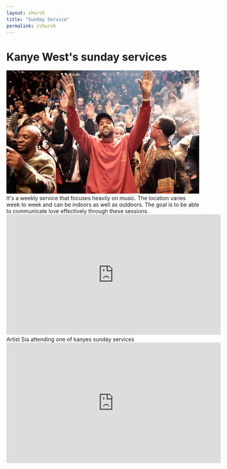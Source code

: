```yaml
---
layout: church
title: "Sunday Service"
permalink: /church
---
```



<h1>Kanye West's sunday services</h1>
<img src="/assets/images/kanye1.jpg">

<div class ='text1'>It's a weekly service that focuses heavily on music.
The location varies week to week and can be indoors as well as outdoors.
The goal is to be able to communicate love effectively through these sessions.
</div>

<div class='video1'><iframe width="560" height="315" src="https://www.youtube.com/embed/nD0F31hzPeM" frameborder="0"
     allow="accelerometer; autoplay; encrypted-media; gyroscope; picture-in-picture" allowfullscreen></iframe></div>

<div class ='text2'>Artist Sia attending one of kanyes sunday services</div>

<iframe width="560" height="315" src="https://www.youtube.com/embed/e7NANhFMHWo" frameborder="0" 
allow="accelerometer; autoplay; encrypted-media; gyroscope; picture-in-picture" allowfullscreen></iframe>


